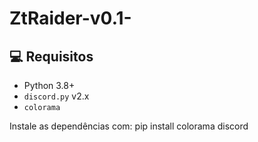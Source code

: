 # ZtRaider-v0.1-

## 💻 Requisitos

- Python 3.8+
- `discord.py` v2.x
- `colorama`
  
Instale as dependências com:
pip install colorama discord
